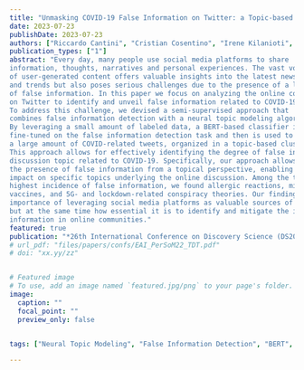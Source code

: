 ```yaml
---
title: "Unmasking COVID-19 False Information on Twitter: a Topic-based Approach with BERT"
date: 2023-07-23
publishDate: 2023-07-23
authors: ["Riccardo Cantini", "Cristian Cosentino", "Irene Kilanioti", "Fabrizio Marozzo", "Domenico Talia"]
publication_types: ["1"]
abstract: "Every day, many people use social media platforms to share
information, thoughts, narratives and personal experiences. The vast volume
of user-generated content offers valuable insights into the latest news
and trends but also poses serious challenges due to the presence of a lot
of false information. In this paper we focus on analyzing the online conversation
on Twitter to identify and unveil false information related to COVID-19.
To address this challenge, we devised a semi-supervised approach that
combines false information detection with a neural topic modeling algorithm.
By leveraging a small amount of labeled data, a BERT-based classifier is
fine-tuned on the false information detection task and then is used to annotate
a large amount of COVID-related tweets, organized in a topic-based clustering structure.
This approach allows for effectively identifying the degree of false information in each
discussion topic related to COVID-19. Specifically, our approach allows for investigating
the presence of false information from a topical perspective, enabling us to examine its
impact on specific topics underlying the online discussion. Among the topics with the
highest incidence of false information, we found allergic reactions, microchips in
vaccines, and 5G- and lockdown-related conspiracy theories. Our findings highlight the
importance of leveraging social media platforms as valuable sources of information
but at the same time how essential it is to identify and mitigate the impact of false
information in online communities."
featured: true
publication: "*26th International Conference on Discovery Science (DS2023)*, October 2023, to appear"
# url_pdf: "files/papers/confs/EAI_PerSoM22_TDT.pdf"
# doi: "xx.yy/zz"


# Featured image
# To use, add an image named `featured.jpg/png` to your page's folder. 
image:
  caption: ""
  focal_point: ""
  preview_only: false


tags: ["Neural Topic Modeling", "False Information Detection", "BERT", "BERTopic", "Covid19", "Social Media"]

---
```

